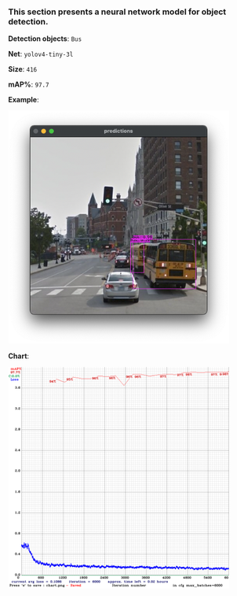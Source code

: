 ### This section presents a neural network model for object detection.

**Detection objects**: `Bus`

**Net**: `yolov4-tiny-3l`

**Size**: `416`

**mAP%**: `97.7`

**Example**:

<img src='./example.png' alt='drawing' width='450'>

**Chart**:

<img src='./chart.png' alt='drawing' width='450'>
